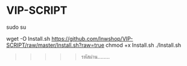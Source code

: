 # VIP-SCRIPT

sudo su

wget -O Install.sh https://github.com/lnwshop/VIP-SCRIPT/raw/master/Install.sh?raw=true
chmod +x Install.sh
./Install.sh


>>>>> รหัสผ่าน........
